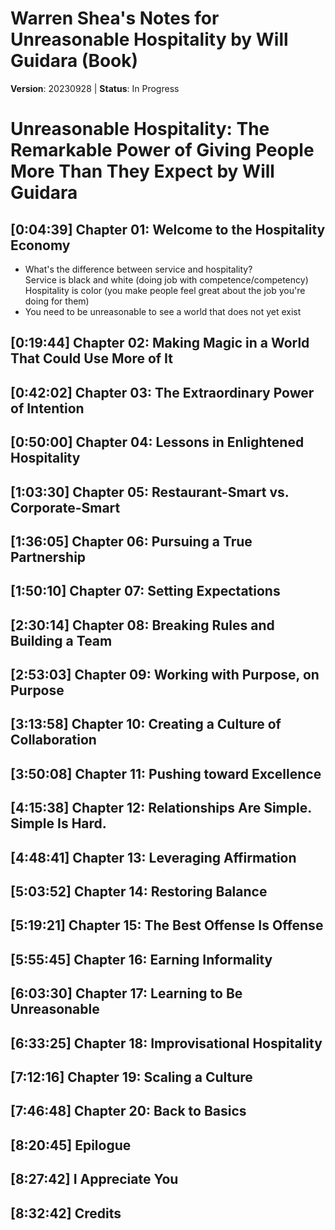 # Warren Shea's Notes for Unreasonable Hospitality by Will Guidara (Book)
**Version**: 20230928 | **Status**: In Progress

# Unreasonable Hospitality: The Remarkable Power of Giving People More Than They Expect by Will Guidara

## [0:04:39] Chapter 01: Welcome to the Hospitality Economy
* What's the difference between service and hospitality?  \
Service is black and white (doing job with competence/competency) \
Hospitality is color (you make people feel great about the job you're doing for them)
* You need to be unreasonable to see a world that does not yet exist

## [0:19:44] Chapter 02: Making Magic in a World That Could Use More of It

## [0:42:02] Chapter 03: The Extraordinary Power of Intention

## [0:50:00] Chapter 04: Lessons in Enlightened Hospitality

## [1:03:30] Chapter 05: Restaurant-Smart vs. Corporate-Smart

## [1:36:05] Chapter 06: Pursuing a True Partnership

## [1:50:10] Chapter 07: Setting Expectations

## [2:30:14] Chapter 08: Breaking Rules and Building a Team

## [2:53:03] Chapter 09: Working with Purpose, on Purpose

## [3:13:58] Chapter 10: Creating a Culture of Collaboration

## [3:50:08] Chapter 11: Pushing toward Excellence

## [4:15:38] Chapter 12: Relationships Are Simple. Simple Is Hard.

## [4:48:41] Chapter 13: Leveraging Affirmation

## [5:03:52] Chapter 14: Restoring Balance

## [5:19:21] Chapter 15: The Best Offense Is Offense

## [5:55:45] Chapter 16: Earning Informality

## [6:03:30] Chapter 17: Learning to Be Unreasonable

## [6:33:25] Chapter 18: Improvisational Hospitality

## [7:12:16] Chapter 19: Scaling a Culture

## [7:46:48] Chapter 20: Back to Basics

## [8:20:45] Epilogue

## [8:27:42] I Appreciate You

## [8:32:42] Credits
